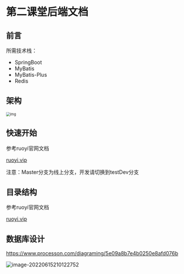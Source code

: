# 第二课堂后端文档

## 前言

所需技术栈：

* SpringBoot
* MyBatis
* MyBatis-Plus
* Redis

## 架构

<img src="http://img.jjjzzzqqq.top/a18835208f604720a01862055e19137f.png" alt="img" style="zoom:67%;" />

## 快速开始

参考ruoyi官网文档

[ruoyi.vip](http://doc.ruoyi.vip/ruoyi-vue/)

注意：Master分支为线上分支，开发请切换到testDev分支

## 目录结构

参考ruoyi官网文档

[ruoyi.vip](http://doc.ruoyi.vip/ruoyi-vue/)

## 数据库设计

https://www.processon.com/diagraming/5e09a8b7e4b0250e8afd076b

![image-20220615210122752](http://img.jjjzzzqqq.top/image-20220615210122752.png)
